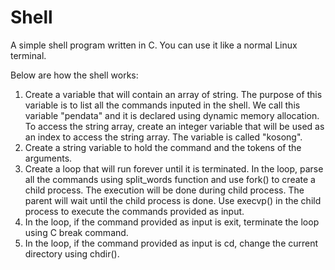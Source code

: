 # Shell

A simple shell program written in C. You can use it like a normal Linux terminal. 

Below are how the shell works:
1. Create a variable that will contain an array of string. The purpose of this variable is to list all the commands inputed in the shell. We call this variable "pendata" and it is declared using dynamic memory allocation. To access the string array, create an integer variable that will be used as an index to access the string array. The variable is called "kosong".
2. Create a string variable to hold the command and the tokens of the arguments.
3. Create a loop that will run forever until it is terminated. In the loop, parse all the commands using split_words function and use fork() to create a child process. The execution will be done during child process. The parent will wait until the child process is done. Use execvp() in the child process to execute the commands provided as input.
4. In the loop, if the command provided as input is exit, terminate the loop using C break command.   
5. In the loop, if the command provided as input is cd, change the current directory using chdir(). 
